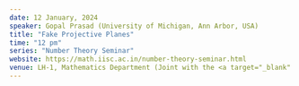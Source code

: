 ```yaml
---
date: 12 January, 2024
speaker: Gopal Prasad (University of Michigan, Ann Arbor, USA)
title: "Fake Projective Planes"
time: "12 pm" 
series: "Number Theory Seminar"
website: https://math.iisc.ac.in/number-theory-seminar.html
venue: LH-1, Mathematics Department (Joint with the <a target="_blank" href="http://www.math.iisc.ac.in/~khare/algcomb20-23.html" >Algebra-Combinatorics Seminar</a>)
---
```

